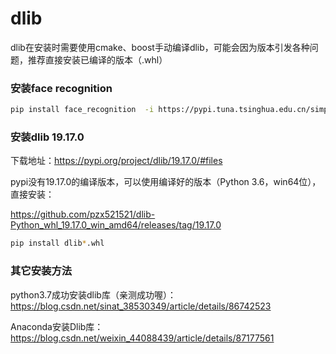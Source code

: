 # dlib

dlib在安装时需要使用cmake、boost手动编译dlib，可能会因为版本引发各种问题，推荐直接安装已编译的版本（.whl）

### 安装face recognition

```bash
pip install face_recognition  -i https://pypi.tuna.tsinghua.edu.cn/simple
```

### 安装dlib 19.17.0

下载地址：<https://pypi.org/project/dlib/19.17.0/#files>

pypi没有19.17.0的编译版本，可以使用编译好的版本（Python 3.6，win64位），直接安装：

<https://github.com/pzx521521/dlib-Python_whl_19.17.0_win_amd64/releases/tag/19.17.0>

```bash
pip install dlib*.whl
```



### 其它安装方法

python3.7成功安装dlib库（亲测成功喔）：<https://blog.csdn.net/sinat_38530349/article/details/86742523>

Anaconda安装Dlib库：<https://blog.csdn.net/weixin_44088439/article/details/87177561>